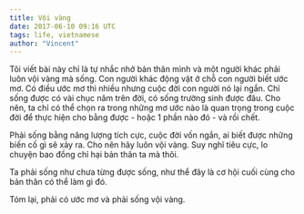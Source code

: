 ```yaml
---
title: Vội vàng
date: 2017-06-10 09:16 UTC
tags: life, vietnamese
author: "Vincent"
---
```


Tôi viết bài này chỉ là tự nhắc nhở bản thân mình và một người khác phải luôn vội vàng mà sống. Con người khác động vật ở
chỗ con người biết ước mơ. Có điều  ước mơ thì nhiều nhưng cuộc đời con người nó lại ngắn. Chỉ sống được có vài chục năm trên đời,
có sống trường sinh được đâu. Cho nên, ta chỉ có thể chọn ra trong những mơ ước nào là quan trọng trong cuộc đời để thực hiện
cho bằng được - hoặc 1 phần nào đó - và rồi chết.

Phải sống bằng năng lượng tích cực, cuộc đời vốn ngắn, ai biết được những biến cố gì sẽ xảy ra. Cho nên hãy luôn vội vàng.
Suy nghĩ tiêu cực, lo chuyện bao đồng chỉ hại bản thân ta mà thôi.

Ta phải sống như chưa từng được sống, như thể đây là cơ hội cuối cùng cho bản thân có thể làm gì đó.

Tóm lại, phải có ước mơ và phải sống vội vàng.
